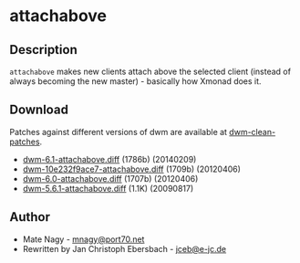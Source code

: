 attachabove
===========

Description
-----------
`attachabove` makes new clients attach above the selected client (instead of
always becoming the new master) - basically how Xmonad does it.

Download
--------
Patches against different versions of dwm are available at
[dwm-clean-patches](https://github.com/jceb/dwm-clean-patches).

 * [dwm-6.1-attachabove.diff](dwm-6.1-attachabove.diff) (1786b) (20140209)
 * [dwm-10e232f9ace7-attachabove.diff](dwm-10e232f9ace7-attachabove.diff) (1709b) (20120406)
 * [dwm-6.0-attachabove.diff](dwm-6.0-attachabove.diff) (1707b) (20120406)
 * [dwm-5.6.1-attachabove.diff](dwm-5.6.1-attachabove.diff) (1.1K) (20090817)

Author
------
 * Mate Nagy - <mnagy@port70.net>
 * Rewritten by Jan Christoph Ebersbach - <jceb@e-jc.de>
